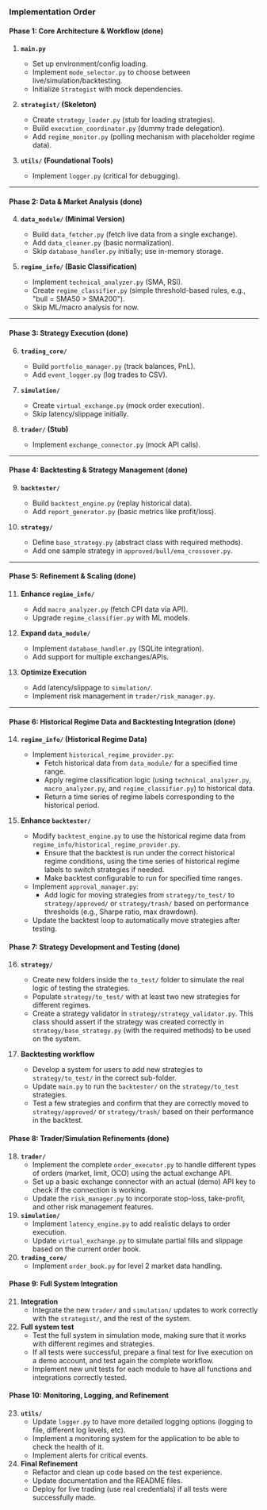 ### **Implementation Order**

#### **Phase 1: Core Architecture & Workflow** (done)
1.  **`main.py`**
    -   Set up environment/config loading.
    -   Implement `mode_selector.py` to choose between live/simulation/backtesting.
    -   Initialize `Strategist` with mock dependencies.

2.  **`strategist/` (Skeleton)**
    -   Create `strategy_loader.py` (stub for loading strategies).
    -   Build `execution_coordinator.py` (dummy trade delegation).
    -   Add `regime_monitor.py` (polling mechanism with placeholder regime data).

3.  **`utils/` (Foundational Tools)**
    -   Implement `logger.py` (critical for debugging).

---

#### **Phase 2: Data & Market Analysis** (done)
4.  **`data_module/` (Minimal Version)**
    -   Build `data_fetcher.py` (fetch live data from a single exchange).
    -   Add `data_cleaner.py` (basic normalization).
    -   Skip `database_handler.py` initially; use in-memory storage.

5.  **`regime_info/` (Basic Classification)**
    -   Implement `technical_analyzer.py` (SMA, RSI).
    -   Create `regime_classifier.py` (simple threshold-based rules, e.g., "bull = SMA50 > SMA200").
    -   Skip ML/macro analysis for now.

---

#### **Phase 3: Strategy Execution** (done)
6.  **`trading_core/`**
    -   Build `portfolio_manager.py` (track balances, PnL).
    -   Add `event_logger.py` (log trades to CSV).

7.  **`simulation/`**
    -   Create `virtual_exchange.py` (mock order execution).
    -   Skip latency/slippage initially.

8.  **`trader/` (Stub)**
    -   Implement `exchange_connector.py` (mock API calls).

---

#### **Phase 4: Backtesting & Strategy Management** (done)
9.  **`backtester/`**
    -   Build `backtest_engine.py` (replay historical data).
    -   Add `report_generator.py` (basic metrics like profit/loss).

10. **`strategy/`**
    -   Define `base_strategy.py` (abstract class with required methods).
    -   Add one sample strategy in `approved/bull/ema_crossover.py`.

---

#### **Phase 5: Refinement & Scaling** (done)
11. **Enhance `regime_info/`**
    -   Add `macro_analyzer.py` (fetch CPI data via API).
    -   Upgrade `regime_classifier.py` with ML models.

12. **Expand `data_module/`**
    -   Implement `database_handler.py` (SQLite integration).
    -   Add support for multiple exchanges/APIs.

13. **Optimize Execution**
    -   Add latency/slippage to `simulation/`.
    -   Implement risk management in `trader/risk_manager.py`.

---

#### **Phase 6: Historical Regime Data and Backtesting Integration** (done)
14. **`regime_info/` (Historical Regime Data)**
    -   Implement `historical_regime_provider.py`:
        -   Fetch historical data from `data_module/` for a specified time range.
        -   Apply regime classification logic (using `technical_analyzer.py`, `macro_analyzer.py`, and `regime_classifier.py`) to historical data.
        -   Return a time series of regime labels corresponding to the historical period.
        
15. **Enhance `backtester/`**
    -   Modify `backtest_engine.py` to use the historical regime data from `regime_info/historical_regime_provider.py`.
        -   Ensure that the backtest is run under the correct historical regime conditions, using the time series of historical regime labels to switch strategies if needed.
        -   Make backtest configurable to run for specified time ranges.
    -   Implement `approval_manager.py`:
         -   Add logic for moving strategies from `strategy/to_test/` to `strategy/approved/` or `strategy/trash/` based on performance thresholds (e.g., Sharpe ratio, max drawdown).
    -   Update the backtest loop to automatically move strategies after testing.

#### **Phase 7: Strategy Development and Testing** (done)
16. **`strategy/`**
     - Create new folders inside the `to_test/` folder to simulate the real logic of testing the strategies.
     - Populate `strategy/to_test/` with at least two new strategies for different regimes.
     - Create a strategy validator in `strategy/strategy_validator.py`. This class should assert if the strategy was created correctly in `strategy/base_strategy.py` (with the required methods) to be used on the system.
    
17. **Backtesting workflow**
     - Develop a system for users to add new strategies to `strategy/to_test/` in the correct sub-folder.
     - Update `main.py` to run the `backtester/` on the `strategy/to_test` strategies.
     - Test a few strategies and confirm that they are correctly moved to `strategy/approved/` or `strategy/trash/` based on their performance in the backtest.

#### **Phase 8: Trader/Simulation Refinements** (done)

18. **`trader/`**
    -  Implement the complete `order_executor.py` to handle different types of orders (market, limit, OCO) using the actual exchange API.
    -   Set up a basic exchange connector with an actual (demo) API key to check if the connection is working.
    -   Update the `risk_manager.py` to incorporate stop-loss, take-profit, and other risk management features.
19. **`simulation/`**
    -   Implement `latency_engine.py` to add realistic delays to order execution.
    -   Update `virtual_exchange.py` to simulate partial fills and slippage based on the current order book.
20. **`trading_core/`**
    -   Implement `order_book.py` for level 2 market data handling.

#### **Phase 9:  Full System Integration**
21. **Integration**
    -   Integrate the new `trader/` and `simulation/` updates to work correctly with the `strategist/`, and the rest of the system.
22. **Full system test**
    -   Test the full system in simulation mode, making sure that it works with different regimes and strategies.
    -   If all tests were successful, prepare a final test for live execution on a demo account, and test again the complete workflow.
    -   Implement new unit tests for each module to have all functions and integrations correctly tested.

#### **Phase 10: Monitoring, Logging, and Refinement**
23. **`utils/`**
    -   Update `logger.py` to have more detailed logging options (logging to file, different log levels, etc).
    -   Implement a monitoring system for the application to be able to check the health of it.
    -   Implement alerts for critical events.
24. **Final Refinement**
    -   Refactor and clean up code based on the test experience.
    -   Update documentation and the README files.
    -   Deploy for live trading (use real credentials) if all tests were successfully made.